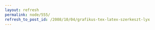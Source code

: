 ```yaml
---
layout: refresh
permalink: node/555/
refresh_to_post_id: /2008/10/04/grafikus-tex-latex-szerkeszt-lyx
---
```

